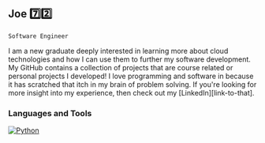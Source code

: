 ## Joe 7️⃣2️⃣

`Software Engineer`

I am a new graduate deeply interested in learning more about cloud technologies and how I can use them to further my software development. My GitHub contains a collection of projects that are course related or personal projects I developed! I love programming and software in because it has scratched that itch in my brain of problem solving. If you're looking for more insight into my experience, then check out my [LinkedIn][link-to-that].

### Languages and Tools
<a href="https://github.com/joe-maitan/Tic-tac-toe-app">
  <img src="https://s3.dualstack.us-east-2.amazonaws.com/pythondotorg-assets/media/files/python-logo-only.svg" alt ="Python"/>
</a>

